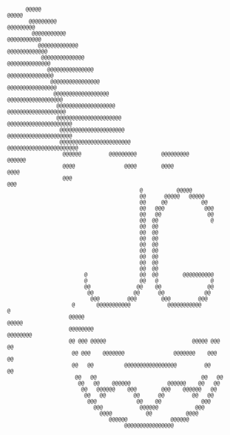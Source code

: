                                                                                                     
                                                                                                    
                                                                                                    
          @@@@@                                                                      @@@@@
           @@@@@@@@@                                                            @@@@@@@@@
            @@@@@@@@@@@                                                      @@@@@@@@@@@
              @@@@@@@@@@@@@                                              @@@@@@@@@@@@@
               @@@@@@@@@@@@@@                                          @@@@@@@@@@@@@@
                 @@@@@@@@@@@@@@@                                    @@@@@@@@@@@@@@@
                  @@@@@@@@@@@@@@@@                                @@@@@@@@@@@@@@@@
                   @@@@@@@@@@@@@@@@@@                          @@@@@@@@@@@@@@@@@@
                    @@@@@@@@@@@@@@@@@@@                      @@@@@@@@@@@@@@@@@@@
                    @@@@@@@@@@@@@@@@@@@@@                  @@@@@@@@@@@@@@@@@@@@@
                     @@@@@@@@@@@@@@@@@@@@@                @@@@@@@@@@@@@@@@@@@@@
                     @@@@@@@@@@@@@@@@@@@@@@@            @@@@@@@@@@@@@@@@@@@@@@@
                      @@@@@@         @@@@@@@@@        @@@@@@@@@         @@@@@@
                      @@@@                @@@@        @@@@                @@@@
                      @@@                                                  @@@
                                               @           @@@@@
                                               @@      @@@@@   @@@@@
                                               @@     @@           @@
                                               @@   @@@             @@@
                                               @@   @@               @@
                                               @@  @@                 @
                                               @@  @@
                                               @@  @@
                                               @@  @@
                                               @@  @@
                                               @@  @@
                                               @@  @@
                                               @@  @@
                                               @@  @@
                             @                 @@  @@        @@@@@@@@@@
                             @                 @@   @                 @
                             @@               @@    @@               @@
                              @@             @@      @@             @@
                               @@@         @@@        @@@         @@@
                         @       @@@@@@@@@@@            @@@@@@@@@@@       @
                        @@@@@                                          @@@@@
                        @@@@@@@@                                    @@@@@@@@
                        @@ @@@ @@@@@                            @@@@@ @@@ @@
                         @@ @@@    @@@@@@@                @@@@@@@    @@@ @@
                         @@   @@          @@@@@@@@@@@@@@@@@         @@   @@
                          @@   @@                                  @@   @@
                           @@   @@    @@@@@@            @@@@@@    @@   @@
                            @@   @@@@@@    @@@        @@@    @@@@@@   @@
                             @@   @@         @@      @@         @@   @@
                              @@@             @@    @@             @@@
                                @@@            @@@@@@            @@@
                                  @@@@           @@           @@@@
                                     @@@@@@              @@@@@@                                     
                                          @@@@@@@@@@@@@@@@                                          
                                                                                                    
                                                                                                    
                                                                                                    
